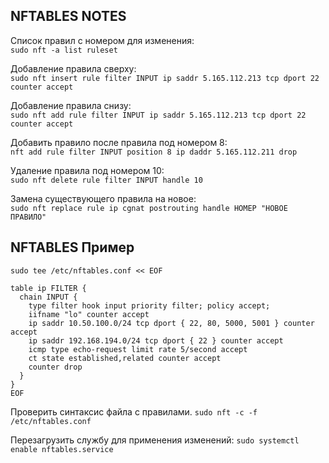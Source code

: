 ## NFTABLES NOTES
Список правил с номером для изменения: \
```sudo nft -a list ruleset```

Добавление правила сверху: \
```sudo nft insert rule filter INPUT ip saddr 5.165.112.213 tcp dport 22 counter accept```

Добавление правила снизу: \
```sudo nft add rule filter INPUT ip saddr 5.165.112.213 tcp dport 22 counter accept```

Добавить правило после правила под номером 8: \
```nft add rule filter INPUT position 8 ip daddr 5.165.112.211 drop```

Удаление правила под номером 10: \
```sudo nft delete rule filter INPUT handle 10```

Замена существующего правила на новое: \
```sudo nft replace rule ip cgnat postrouting handle НОМЕР "НОВОЕ ПРАВИЛО"```

## NFTABLES Пример
```
sudo tee /etc/nftables.conf << EOF

table ip FILTER {
  chain INPUT {
    type filter hook input priority filter; policy accept;
    iifname "lo" counter accept
    ip saddr 10.50.100.0/24 tcp dport { 22, 80, 5000, 5001 } counter accept
    ip saddr 192.168.194.0/24 tcp dport { 22 } counter accept
    icmp type echo-request limit rate 5/second accept
    ct state established,related counter accept
    counter drop
  }
}
EOF
```
Проверить синтаксис файла с правилами.
```sudo nft -c -f /etc/nftables.conf```

Перезагрузить службу для применения изменений:
```sudo systemctl enable nftables.service```
